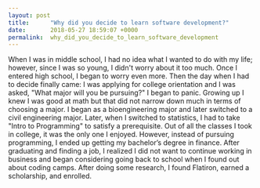 ```yaml
---
layout: post
title:      "Why did you decide to learn software development?"
date:       2018-05-27 18:59:07 +0000
permalink:  why_did_you_decide_to_learn_software_development
---
```



When I was in middle school, I had no idea what I wanted to do with my life; however, since I was so young, I didn't worry about it too much. Once I entered high school, I began to worry even more. Then the day when I had to decide finally came: I was applying for college orientation and I was asked, "What major will you be pursuing?" I began to panic. Growing up I knew I was good at math but that did not narrow down much in terms of choosing a major. I began as a bioengineering major and later switched to a civil engineering major. Later, when I switched to statistics, I had to take "Intro to Programming" to satisfy a prerequisite. Out of all the classes I took in college, it was the only one I enjoyed. However, instead of pursuing programming, I ended up getting my bachelor’s degree in finance. After graduating and finding a job, I realized I did not want to continue working in business and began considering going back to school when I found out about coding camps. After doing some research, I found Flatiron, earned a scholarship, and enrolled.
